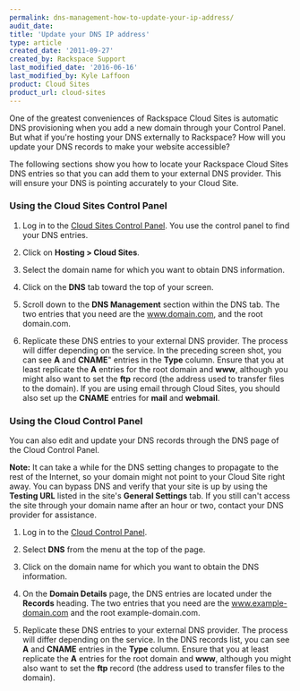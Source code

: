 ```yaml
---
permalink: dns-management-how-to-update-your-ip-address/
audit_date:
title: 'Update your DNS IP address'
type: article
created_date: '2011-09-27'
created_by: Rackspace Support
last_modified_date: '2016-06-16'
last_modified_by: Kyle Laffoon
product: Cloud Sites
product_url: cloud-sites
---
```


One of the greatest conveniences of Rackspace Cloud Sites is automatic DNS provisioning
when you add a new domain through your Control Panel. But what if you're hosting your DNS
externally to Rackspace? How will you update your DNS records to make your website accessible?

The following sections show you how to locate your Rackspace Cloud Sites DNS entries so
that you can add them to your external DNS provider. This will ensure your DNS is pointing
accurately to your Cloud Site.

### Using the Cloud Sites Control Panel

1.  Log in to the [Cloud Sites Control Panel](https://manage.rackspacecloud.com/pages/Login.jsp).
    You use the control panel to find your DNS entries.

2.  Click on **Hosting > Cloud Sites**.

3.  Select the domain name for which you want to obtain DNS information.

4.  Click on the **DNS** tab toward the top of your screen.

5.  Scroll down to the **DNS Management** section within the DNS tab. The two entries that you need are the www.domain.com, and the
    root domain.com.

6.  Replicate these DNS entries to your external DNS provider. The process will differ
    depending on the service. In the preceding screen shot, you can see **A** and **CNAME**"
    entries in the **Type** column. Ensure that you at least replicate the **A** entries for
    the root domain and **www**, although you might also want to set the **ftp** record (the
    address used to transfer files to the domain). If you are using email through Cloud Sites,
    you should also set up the **CNAME** entries for **mail** and **webmail**.

### Using the Cloud Control Panel

You can also edit and update your DNS records through the DNS page of the Cloud Control Panel.

**Note:** It can take a while for the DNS setting changes to propagate to the rest of the Internet, so your domain might not point to your Cloud Site right away. You can bypass DNS and verify that your site is up by using the **Testing URL** listed in the site's **General Settings** tab. If you still can't access the site through your domain name after an hour or two, contact your DNS provider for assistance.

1.  Log in to the [Cloud Control Panel](https://mycloud.rackspace.com).

2.  Select **DNS** from the menu at the top of the page.

3.  Click on the domain name for which you want to obtain the DNS information.

4.  On the **Domain Details** page, the DNS entries are located under the **Records** heading.
    The two entries that you need are the www.example-domain.com and the root example-domain.com.

5.  Replicate these DNS entries to your external DNS provider. The process will differ
    depending on the service. In the DNS records list, you can see **A** and **CNAME** entries
    in the **Type** column. Ensure that you at least replicate the **A** entries for the
    root domain and **www**, although you might also want to set the **ftp** record (the
    address used to transfer files to the domain).
